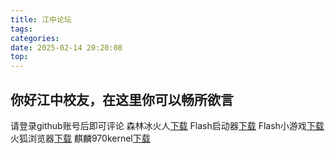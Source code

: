 ```yaml
---
title: 江中论坛
tags:
categories:
date: 2025-02-14 20:20:08
top:
---
```


## 你好江中校友，在这里你可以畅所欲言
请登录github账号后即可评论
森林冰火人[下载](https://kkgithub.com/wyxdlz54188/wyxdlz54188.github.io/releases/download/flashgame/slbhr.swf)
Flash启动器[下载](https://github.com/wyxdlz54188/wyxdlz54188.github.io/releases/download/flashgame/FLASH.exe)
Flash小游戏[下载](https://www.123865.com/s/DjgcVv-LG9Ad)
火狐浏览器[下载](https://kkgithub.com/wyxdlz54188/wyxdlz54188.github.io/releases/download/flashgame/Firefox-ESR-full-latest.exe)
麒麟970kernel[下载](https://github.com/xiaoleGun/kernel_huawei_kirin970/releases)
